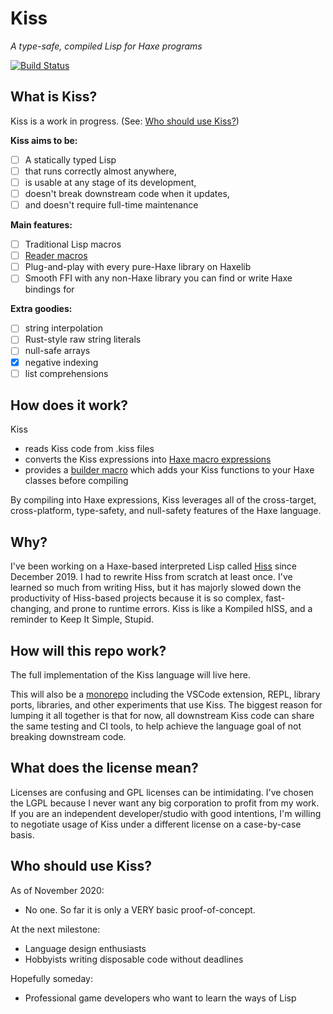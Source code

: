 # Kiss

*A type-safe, compiled Lisp for Haxe programs*

[![Build Status](https://travis-ci.org/hissvn/kisslang.svg?branch=main)](https://travis-ci.org/hissvn/kisslang)

## What is Kiss?

Kiss is a work in progress. (See: [Who should use Kiss?](#who-should-use-kiss))

**Kiss aims to be:**

- [ ] A statically typed Lisp
- [ ] that runs correctly almost anywhere,
- [ ] is usable at any stage of its development,
- [ ] doesn't break downstream code when it updates,
- [ ] and doesn't require full-time maintenance

**Main features:**

- [ ] Traditional Lisp macros
- [ ] [Reader macros](https://gist.github.com/chaitanyagupta/9324402)
- [ ] Plug-and-play with every pure-Haxe library on Haxelib
- [ ] Smooth FFI with any non-Haxe library you can find or write Haxe bindings for

**Extra goodies:**

- [ ] string interpolation
- [ ] Rust-style raw string literals
- [ ] null-safe arrays
- [x] negative indexing
- [ ] list comprehensions

## How does it work?

Kiss

* reads Kiss code from .kiss files
* converts the Kiss expressions into [Haxe macro expressions](https://api.haxe.org/haxe/macro/Expr.html)
* provides a [builder macro](https://haxe.org/manual/macro-type-building.html) which adds your Kiss functions to your Haxe classes before compiling

By compiling into Haxe expressions, Kiss leverages all of the cross-target, cross-platform, type-safety, and null-safety features of the Haxe language.

## Why?

I've been working on a Haxe-based interpreted Lisp called [Hiss](https://github.com/hissvn/hiss) since December 2019. I had to rewrite Hiss from scratch at least once. I've learned so much from writing Hiss, but it has majorly slowed down the productivity of Hiss-based projects because it is so complex, fast-changing, and prone to runtime errors. Kiss is like a Kompiled hISS, and a reminder to Keep It Simple, Stupid.

## How will this repo work?

The full implementation of the Kiss language will live here.

This will also be a [monorepo](https://danluu.com/monorepo/) including the VSCode extension, REPL, library ports, libraries, and other experiments that use Kiss. The biggest reason for lumping it all together is that for now, all downstream Kiss code can share the same testing and CI tools, to help achieve the language goal of not breaking downstream code.

## What does the license mean?

Licenses are confusing and GPL licenses can be intimidating. I've chosen the LGPL because I never want any big corporation to profit from my work. If you are an independent developer/studio with good intentions, I'm willing to negotiate usage of Kiss under a different license on a case-by-case basis.

## Who should use Kiss?

As of November 2020:

* No one. So far it is only a VERY basic proof-of-concept.

At the next milestone:

* Language design enthusiasts
* Hobbyists writing disposable code without deadlines

Hopefully someday:

* Professional game developers who want to learn the ways of Lisp